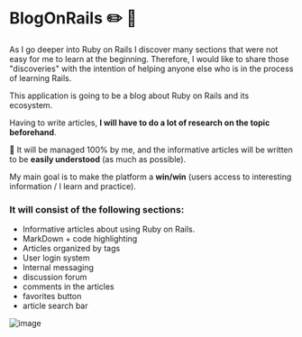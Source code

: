 # BlogOnRails :pencil2: :page_facing_up:

As I go deeper into Ruby on Rails I discover many sections that were not easy for me to learn at the beginning. Therefore, I would like to share those "discoveries" with the intention of helping anyone else who is in the process of learning Rails.

This application is going to be a blog about Ruby on Rails and its ecosystem.

Having to write articles, **I will have to do a lot of research on the topic beforehand**. 

 :construction_worker: It will be managed 100% by me, and the informative articles will be written to be **easily understood** (as much as possible).

My main goal is to make the platform a **win/win** (users access to interesting information / I learn and practice).



### It will consist of the following sections:

- Informative articles about using Ruby on Rails.
- MarkDown + code highlighting
- Articles organized by tags
- User login system
- Internal messaging
- discussion forum
- comments in the articles
- favorites button
- article search bar


![image](https://user-images.githubusercontent.com/104019638/197993507-3c4bfd27-003d-44f2-b95d-9baab5673586.png)
